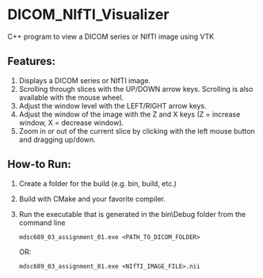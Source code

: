 # DICOM_NIfTI_Visualizer
C++ program to view a DICOM series or NIfTI image using VTK

## Features:
1. Displays a DICOM series or NIfTI image.
2. Scrolling through slices with the UP/DOWN arrow keys. Scrolling is also available with the mouse wheel.
3. Adjust the window level with the LEFT/RIGHT arrow keys.
4. Adjust the window of the image with the Z and X keys (Z = increase window, X = decrease window).
5. Zoom in or out of the current slice by clicking with the left mouse button and dragging up/down.

## How-to Run:
1. Create a folder for the build (e.g. bin, build, etc.)
2. Build with CMake and your favorite compiler.
3. Run the executable that is generated in the bin\Debug folder from the command line
    ```
    mdsc689_03_assignment_01.exe <PATH_TO_DICOM_FOLDER>
    ```
    OR:

    ```
    mdsc689_03_assignment_01.exe <NIfTI_IMAGE_FILE>.nii
    ```